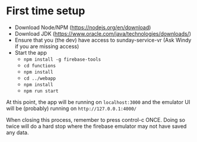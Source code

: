 # First time setup

* Download Node/NPM (https://nodejs.org/en/download)
* Download JDK (https://www.oracle.com/java/technologies/downloads/)
* Ensure that you (the dev) have access to sunday-service-vr (Ask Windy if you are missing access)
* Start the app
    * `npm install -g firebase-tools`
    * `cd functions`
    * `npm install`
    * `cd ../webapp`
    * `npm install`
    * `npm run start`
  
At this point, the app will be running on `localhost:3000` and the emulator UI will be (probably) running on `http://127.0.0.1:4000/`

When closing this process, remember to press control-c ONCE.  Doing so twice will do a hard stop where the firebase emulator may not have saved any data.

